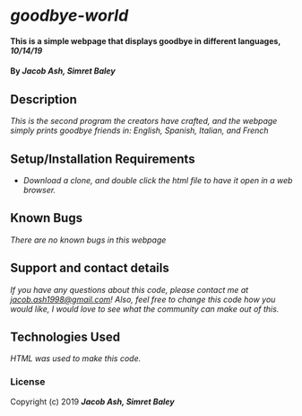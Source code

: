# _goodbye-world_

#### This is a simple webpage that displays goodbye in different languages, _10/14/19_

#### By _**Jacob Ash, Simret Baley**_

## Description

_This is the second program the creators have crafted, and the webpage simply prints goodbye friends in: English, Spanish, Italian, and French_

## Setup/Installation Requirements

* _Download a clone, and double click the html file to have it open in a web browser._


## Known Bugs

_There are no known bugs in this webpage_

## Support and contact details

_If you have any questions about this code, please contact me at jacob.ash1998@gmail.com! Also, feel free to change this code how you would like, I would love to see what the community can make out of this._

## Technologies Used

_HTML was used to make this code._

### License

Copyright (c) 2019 **_Jacob Ash, Simret Baley_**
